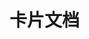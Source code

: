 <!-- <script setup>
    import tButton from '../../packages/button/index.vue'
</script> -->

# 卡片文档

<!-- <tButton>点击我</tButton> -->